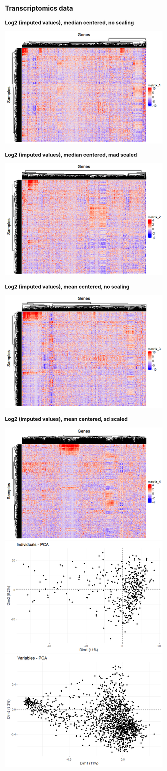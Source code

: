 ## Transcriptomics data

### Log2 (imputed values), median centered, no scaling

![](Report_DZ_2_files/figure-markdown_strict/heatmap_4-1.png)

### Log2 (imputed values), median centered, mad scaled

![](Report_DZ_2_files/figure-markdown_strict/heatmap_3-1.png)

### Log2 (imputed values), mean centered, no scaling

![](Report_DZ_2_files/figure-markdown_strict/heatmap_2-1.png)

### Log2 (imputed values), mean centered, sd scaled

![](Report_DZ_2_files/figure-markdown_strict/heatmap_1-1.png)![](Report_DZ_2_files/figure-markdown_strict/heatmap_1-2.png)![](Report_DZ_2_files/figure-markdown_strict/heatmap_1-3.png)
